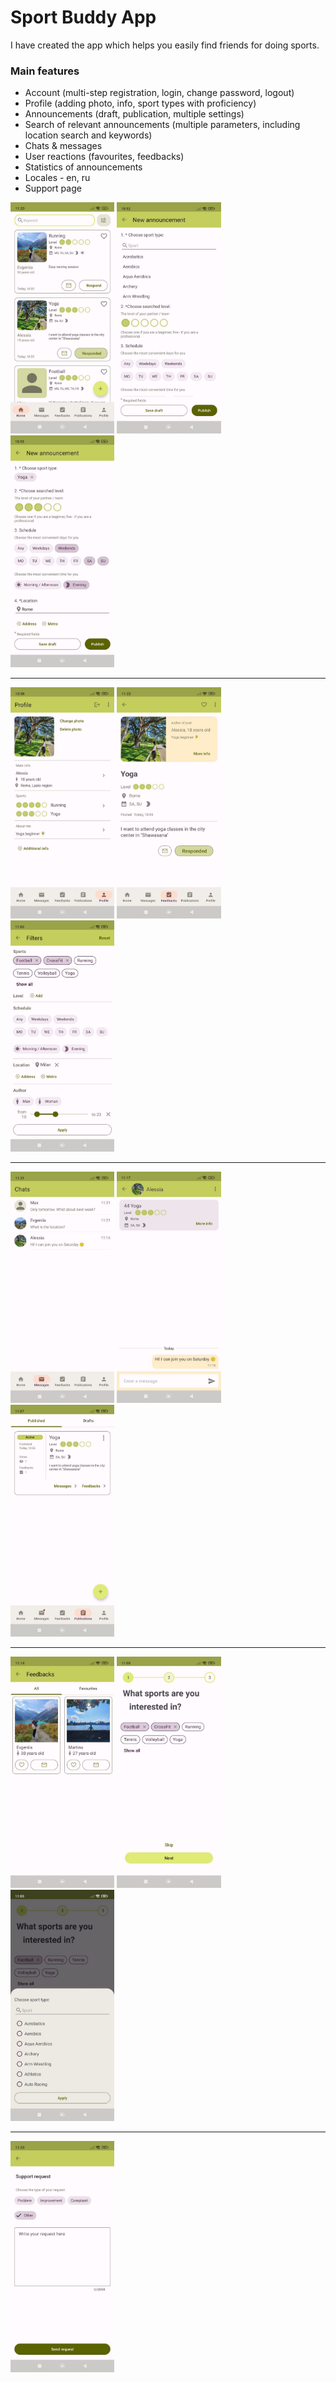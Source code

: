 # Sport Buddy App
I have created the app which helps you easily find friends for doing sports.

### Main features
* Account (multi-step registration, login, change password, logout)
* Profile (adding photo, info, sport types with proficiency)
* Announcements (draft, publication, multiple settings)
* Search of relevant announcements (multiple parameters, including location search and keywords)
* Chats & messages
* User reactions (favourites, feedbacks)
* Statistics of announcements
* Locales - en, ru
* Support page

<p float="left">
  <img src="img/_001.jpeg" width="33%" />
  <img src="img/_002.jpeg" width="33%" /> 
  <img src="img/_003.jpeg" width="33%" />
</p>

---
<p float="left">
  <img src="img/_004.jpeg" width="33%" />
  <img src="img/_005.jpeg" width="33%" /> 
  <img src="img/_006.jpeg" width="33%" />
</p>

---
<p float="left">
  <img src="img/_007.jpeg" width="33%" />
  <img src="img/_008.jpeg" width="33%" /> 
  <img src="img/_009.jpeg" width="33%" />
</p>

---
<p float="left">
  <img src="img/_010.jpeg" width="33%" />
  <img src="img/_011.jpeg" width="33%" /> 
  <img src="img/_012.jpeg" width="33%" />
</p>

---
<p float="left">
  <img src="img/_013.jpeg" width="33%" />
</p>
